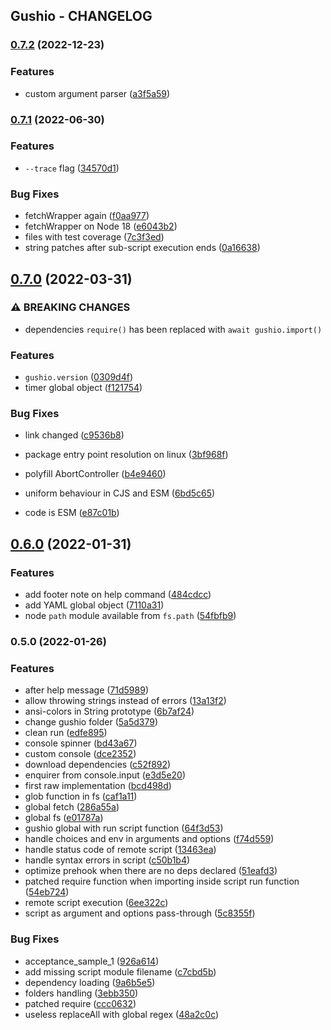 Gushio - CHANGELOG
---
### [0.7.2](https://github.com/Forge-Srl/gushio/compare/release/0.7.1...release/0.7.2) (2022-12-23)


### Features

* custom argument parser ([a3f5a59](https://github.com/Forge-Srl/gushio/commit/a3f5a591a894c77aae2e253eef8a07f8c25b1058))

### [0.7.1](https://github.com/Forge-Srl/gushio/compare/release/0.7.0...release/0.7.1) (2022-06-30)


### Features

* `--trace` flag ([34570d1](https://github.com/Forge-Srl/gushio/commit/34570d15b3e9e612c9a14ba60b05ad7c2a10446f))


### Bug Fixes

* fetchWrapper again ([f0aa977](https://github.com/Forge-Srl/gushio/commit/f0aa9778e01d758b1723ba3bbbf9886816faaf81))
* fetchWrapper on Node 18 ([e6043b2](https://github.com/Forge-Srl/gushio/commit/e6043b21bde9e4d5505cc06572e3f8c0d380736c))
* files with test coverage ([7c3f3ed](https://github.com/Forge-Srl/gushio/commit/7c3f3edbccefef66d0ce8e27210b62963ff4cf83))
* string patches after sub-script execution ends ([0a16638](https://github.com/Forge-Srl/gushio/commit/0a16638e79f8804f74e4a376a1554d92a86e5e22))

## [0.7.0](https://github.com/Forge-Srl/gushio/compare/release/0.6.0...release/0.7.0) (2022-03-31)


### ⚠ BREAKING CHANGES

* dependencies `require()` has been replaced with `await gushio.import()`

### Features

* `gushio.version` ([0309d4f](https://github.com/Forge-Srl/gushio/commit/0309d4fe8337c4bb4f03e44abd5a444324d6d19e))
* timer global object ([f121754](https://github.com/Forge-Srl/gushio/commit/f1217547880644fd226294e0d2aa44614882d31e))


### Bug Fixes

* link changed ([c9536b8](https://github.com/Forge-Srl/gushio/commit/c9536b81915319c942161b0a9b3c13cb8b935349))
* package entry point resolution on linux ([3bf968f](https://github.com/Forge-Srl/gushio/commit/3bf968fce7ca6e6ca0bd536ca5a668b96e7cceeb))
* polyfill AbortController ([b4e9460](https://github.com/Forge-Srl/gushio/commit/b4e94609a70f04ff6511ff1ac0677d7d83e170e5))
* uniform behaviour in CJS and ESM ([6bd5c65](https://github.com/Forge-Srl/gushio/commit/6bd5c658f79a343d37d063168d80bf4303fc810f))


* code is ESM ([e87c01b](https://github.com/Forge-Srl/gushio/commit/e87c01b0742ec22401d2bbb8d2fd6d5a1c4c6fe5))

## [0.6.0](https://github.com/Forge-Srl/gushio/compare/release/0.5.0...release/0.6.0) (2022-01-31)


### Features

* add footer note on help command ([484cdcc](https://github.com/Forge-Srl/gushio/commit/484cdcca74134ceee3877a6898f738207cb44034))
* add YAML global object ([7110a31](https://github.com/Forge-Srl/gushio/commit/7110a31910644513abe4cb6174278d41a4f2c713))
* node `path` module available from `fs.path` ([54fbfb9](https://github.com/Forge-Srl/gushio/commit/54fbfb94875c0840a268b7391c35f624cf208f40))

### 0.5.0 (2022-01-26)


### Features

* after help message ([71d5989](https://github.com/Forge-Srl/gushio/commit/71d5989f5df13327b9488dcf41a7a613f24f2c1d))
* allow throwing strings instead of errors ([13a13f2](https://github.com/Forge-Srl/gushio/commit/13a13f28e8af19646d95651367d98756df08178a))
* ansi-colors in String prototype ([6b7af24](https://github.com/Forge-Srl/gushio/commit/6b7af24f7a8e30b7b3cfc2fa8cd6012d0587d09a))
* change gushio folder ([5a5d379](https://github.com/Forge-Srl/gushio/commit/5a5d379eeb2fd431c75a08b8e2a6c7ca6aca7099))
* clean run ([edfe895](https://github.com/Forge-Srl/gushio/commit/edfe8957748947a48965972902acef1bb88350d4))
* console spinner ([bd43a67](https://github.com/Forge-Srl/gushio/commit/bd43a67c6400f2126fcf4f1820d70f8b797efee7))
* custom console ([dce2352](https://github.com/Forge-Srl/gushio/commit/dce2352e1f19cfc583fd6244787c10f2983a1df3))
* download dependencies ([c52f892](https://github.com/Forge-Srl/gushio/commit/c52f892979c4b9c75bad6b3e218e36c5a0a57c89))
* enquirer from console.input ([e3d5e20](https://github.com/Forge-Srl/gushio/commit/e3d5e201ae5ae52bbf44f293706bfb6c72f9038b))
* first raw implementation ([bcd498d](https://github.com/Forge-Srl/gushio/commit/bcd498d6a82d41ff3c5f55d326e5e3c0a9795ac7))
* glob function in fs ([caf1a11](https://github.com/Forge-Srl/gushio/commit/caf1a11f462aa295c51468aad097fc548a00d68a))
* global fetch ([286a55a](https://github.com/Forge-Srl/gushio/commit/286a55aa0a56fba5864717be996d622383a0ec85))
* global fs ([e01787a](https://github.com/Forge-Srl/gushio/commit/e01787ab9a33d5a0cd2cfe99299e50060d4fcb7e))
* gushio global with run script function ([64f3d53](https://github.com/Forge-Srl/gushio/commit/64f3d5367f4efe3c23792358b24475528a6d151a))
* handle choices and env in arguments and options ([f74d559](https://github.com/Forge-Srl/gushio/commit/f74d5594ead6ae154bd54ca4125979c5497ec4d0))
* handle status code of remote script ([13463ea](https://github.com/Forge-Srl/gushio/commit/13463ea7e9bfd215ff66b512484545cd4883ab55))
* handle syntax errors in script ([c50b1b4](https://github.com/Forge-Srl/gushio/commit/c50b1b4c33e8208c7f1f77e415b22018959d8ed5))
* optimize prehook when there are no deps declared ([51eafd3](https://github.com/Forge-Srl/gushio/commit/51eafd3859cf30e4c7d56b025f6d532a8ef54051))
* patched require function when importing inside script run function ([54eb724](https://github.com/Forge-Srl/gushio/commit/54eb7241d90956d304a159b3dbc2049b6c2beda0))
* remote script execution ([6ee322c](https://github.com/Forge-Srl/gushio/commit/6ee322cb9304bc5c2e4f5a5c167cd57d2a936358))
* script as argument and options pass-through ([5c8355f](https://github.com/Forge-Srl/gushio/commit/5c8355f4182fb68e99cff3d791ee5fee25576417))


### Bug Fixes

* acceptance_sample_1 ([926a614](https://github.com/Forge-Srl/gushio/commit/926a61483d1e45a25adb8808901c7ed06f4e754f))
* add missing script module filename ([c7cbd5b](https://github.com/Forge-Srl/gushio/commit/c7cbd5b59b41bf18e773425dd9b2ecb3201ea065))
* dependency loading ([9a6b5e5](https://github.com/Forge-Srl/gushio/commit/9a6b5e557ad0d7234af767211afb6bef5b9a37d6))
* folders handling ([3ebb350](https://github.com/Forge-Srl/gushio/commit/3ebb350b098af2a778f8dc0b97f077ff35989bd9))
* patched require ([ccc0632](https://github.com/Forge-Srl/gushio/commit/ccc0632866ae456c713da30ef71746a20019272f))
* useless replaceAll with global regex ([48a2c0c](https://github.com/Forge-Srl/gushio/commit/48a2c0c733c8040844df5a2f0c7ddd8d2a5dc506))
